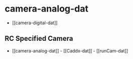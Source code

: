 
# camera-analog-dat

- [[camera-digital-dat]]




## RC Specified Camera 

- [[camera-analog-dat]] - [[Caddx-dat]] - [[runCam-dat]]


